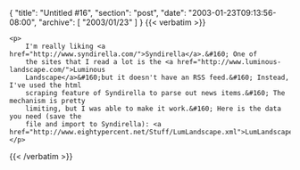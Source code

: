 {
  "title": "Untitled #16",
  "section": "post",
  "date": "2003-01-23T09:13:56-08:00",
  "archive": [
    "2003/01/23"
  ]
}
{{< verbatim >}}

    <p>
        I'm really liking <a href="http://www.syndirella.com/">Syndirella</a>.&#160; One of
        the sites that I read a lot is the <a href="http://www.luminous-landscape.com/">Luminous
        Landscape</a>&#160;but it doesn't have an RSS feed.&#160; Instead, I've used the html
        scraping feature of Syndirella to parse out news items.&#160; The mechanism is pretty
        limiting, but I was able to make it work.&#160; Here is the data you need (save the
        file and import to Syndirella): <a href="http://www.eightypercent.net/Stuff/LumLandscape.xml">LumLandscape.xml</a>
    </p>

{{< /verbatim >}}
